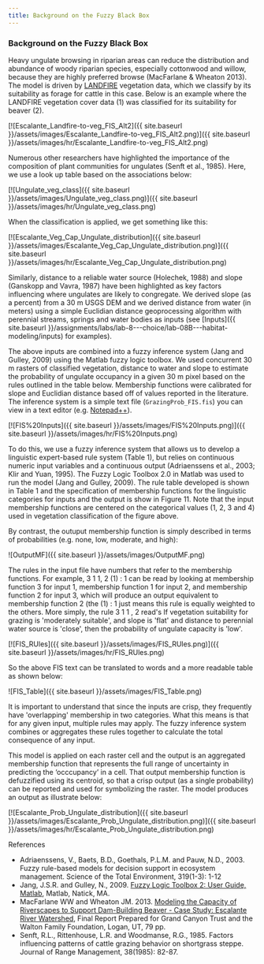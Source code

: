 ```yaml
---
title: Background on the Fuzzy Black Box
---
```


### Background on the Fuzzy Black Box

Heavy ungulate browsing in riparian areas can reduce the distribution and abundance of woody riparian species, especially cottonwood and willow, because they are highly preferred browse (MacFarlane & Wheaton 2013).  The model is driven by [LANDFIRE](http://landfire.gov/) vegetation data, which we classify by its suitability as forage for cattle in this case.  Below is an example where the LANDFIRE vegetation cover data (1) was classified for its suitability for beaver (2). 

[![Escalante_Landfire-to-veg_FIS_Alt2]({{ site.baseurl }}/assets/images/Escalante_Landfire-to-veg_FIS_Alt2.png)]({{ site.baseurl }}/assets/images/hr/Escalante_Landfire-to-veg_FIS_Alt2.png)

Numerous other researchers have highlighted the importance of the composition of plant  communities for ungulates (Senft et al., 1985).  Here, we use a look up table based on the associations below:

[![Ungulate_veg_class]({{ site.baseurl }}/assets/images/Ungulate_veg_class.png)]({{ site.baseurl }}/assets/images/hr/Ungulate_veg_class.png)

When the classification is applied, we get something like this:

[![Escalante_Veg_Cap_Ungulate_distribution]({{ site.baseurl }}/assets/images/Escalante_Veg_Cap_Ungulate_distribution.png)]({{ site.baseurl }}/assets/images/hr/Escalante_Veg_Cap_Ungulate_distribution.png)

Similarly, distance to a reliable water source (Holechek, 1988) and slope (Ganskopp and Vavra, 1987) have been highlighted as key factors influencing where ungulates are likely to congregate. We derived slope (as a percent) from a 30 m USGS DEM and we derived distance from water (in meters) using a simple Euclidian distance geoprocessing algorithm with perennial streams, springs and water bodies as inputs (see [Inputs]({{ site.baseurl }}/assignments/labs/lab-8---choice/lab-08B---habitat-modeling/inputs) for examples). 

The above inputs are combined into a fuzzy inference system (Jang and Gulley, 2009) using the Matlab fuzzy logic toolbox. We used  concurrent 30 m rasters of classified vegetation, distance to water and slope to estimate the probability of ungulate occupancy in a given 30 m pixel based on the rules outlined in the table below. Membership functions were calibrated for slope and Euclidian distance based off of values  reported in the literature. The inference system is a simple text file (`GrazingProb_FIS.fis`) you can view in a text editor (e.g. [Notepad++](http://notepad-plus-plus.org/)).  

[![FIS%20Inputs]({{ site.baseurl }}/assets/images/FIS%20Inputs.png)]({{ site.baseurl }}/assets/images/hr/FIS%20Inputs.png)

To do this, we use a fuzzy inference system that allows us to develop a linguistic expert-based rule system (Table 1), but relies on continuous numeric input variables and a continuous output (Adriaenssens et al., 2003; Klir and Yuan, 1995). The Fuzzy Logic Toolbox 2.0 in Matlab was used to run the model (Jang and Gulley, 2009). The rule table developed is shown in Table 1 and the specification of membership functions for the linguistic categories for inputs and the output is show in Figure 11. Note that the input membership functions are centered on the categorical values (1, 2, 3 and 4) used in vegetation classification of the figure above. 

By contrast, the outuput membership function is simply described in terms of probabilities (e.g. none, low, moderate, and high):

![OutputMF]({{ site.baseurl }}/assets/images/OutputMF.png)

The rules in the input file have numbers that refer to the membership functions. For example, 3 1 1, 2 (1) : 1 can be read  by looking at membership function 3 for input 1, membership function 1 for input 2, and membership function 2 for input 3, which will produce an output equivalent to membership function 2 (the (1) : 1 just means this rule is equally weighted to the others. More simply, the rule 3 1 1 , 2 read's If vegetation suitability for grazing is 'moderately suitable',  and slope is 'flat' and distance to perennial water source is 'close', then the probability of ungulate capacity is 'low'. 

[![FIS_RUles]({{ site.baseurl }}/assets/images/FIS_RUles.png)]({{ site.baseurl }}/assets/images/hr/FIS_RUles.png)

So the above FIS text can be translated to words and a more readable table as shown below:

![FIS_Table]({{ site.baseurl }}/assets/images/FIS_Table.png)

It is important to understand that since the inputs are crisp, they frequently have 'overlapping' membership in two categories. What this means is that for any given input,  multiple rules may apply. The fuzzy inference system combines or aggregates these rules together to calculate the total consequence of any input. 

This model is applied on each raster cell and the output is an aggregated membership function that represents the full range of uncertainty in predicting the ‘occcupancy’ in a cell. That output membership function is defuzzified using its centroid, so that a crisp output (as a single probability) can be reported and used for symbolizing the raster. The model produces an output as illustrate below:

[![Escalante_Prob_Ungulate_distribution]({{ site.baseurl }}/assets/images/Escalante_Prob_Ungulate_distribution.png)]({{ site.baseurl }}/assets/images/hr/Escalante_Prob_Ungulate_distribution.png)

References

- Adriaenssens, V., Baets, B.D., Goethals, P.L.M. and Pauw, N.D., 2003. Fuzzy rule-based models for decision support  in ecosystem management. Science of the Total Environment, 319(1-3): 1-12
- Jang, J.S.R. and Gulley, N., 2009. [Fuzzy Logic Toolbox 2: User Guide, Matlab](http://www.mathworks.com/help/fuzzy/index.html), Matlab, Natick, MA.
- MacFarlane WW and Wheaton JM. 2013. [Modeling the Capacity of Riverscapes to Support Dam-Building Beaver - Case Study: Escalante River Watershed](http://etal.usu.edu/GCT/BRAT_Final_Report.pdf), Final Report Prepared for Grand Canyon Trust and the Walton Family Foundation, Logan, UT, 79 pp.
- Senft, R.L., Rittenhouse, L.R. and Woodmanse, R.G., 1985. Factors influencing patterns of cattle grazing behavior on shortgrass steppe. Journal of Range Management, 38(1985): 82-87.